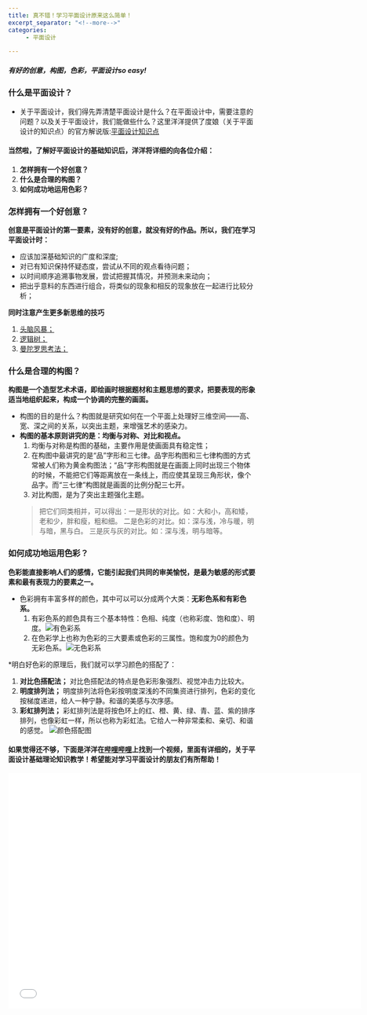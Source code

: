 ```yaml
---
title: 真不错！学习平面设计原来这么简单！
excerpt_separator: "<!--more-->"
categories:
     - 平面设计

---
```


##### 有好的创意，构图，色彩，平面设计so easy!
<!--more-->

### 什么是平面设计？
* 关于平面设计，我们得先弄清楚平面设计是什么？在平面设计中，需要注意的问题？以及关于平面设计，我们能做些什么？这里洋洋提供了度娘（关于平面设计的知识点）的官方解说版:[平面设计知识点](https://baike.baidu.com/item/%E5%B9%B3%E9%9D%A2%E8%AE%BE%E8%AE%A1/242481)

#### 当然啦，了解好平面设计的基础知识后，洋洋将详细的向各位介绍： 
1. **怎样拥有一个好创意？** 
2. **什么是合理的构图？** 
3. **如何成功地运用色彩？**

### 怎样拥有一个好创意？
**创意是平面设计的第一要素，没有好的创意，就没有好的作品。所以，我们在学习平面设计时：**
* 应该加深基础知识的广度和深度;
* 对已有知识保持怀疑态度，尝试从不同的观点看待问题；
* 以时间顺序追溯事物发展，尝试把握其情况，并预测未来动向；
* 把出乎意料的东西进行组合，将类似的现象和相反的现象放在一起进行比较分析；

**同时注意产生更多新思维的技巧**
1. [头脑风暴；](https://baike.baidu.com/item/%E5%A4%B4%E8%84%91%E9%A3%8E%E6%9A%B4/68278)
2. [逻辑树；](https://baike.baidu.com/item/%E9%BA%A6%E8%82%AF%E9%94%A1%E9%80%BB%E8%BE%91%E6%A0%91%E5%88%86%E6%9E%90%E6%B3%95/7658515?fr=aladdin)
3. [曼陀罗思考法；](https://baike.baidu.com/item/%E6%9B%BC%E9%99%80%E7%BD%97%E6%80%9D%E8%80%83%E6%B3%95/7583513?fr=aladdin)

### 什么是合理的构图？
**构图是一个造型艺术术语，即绘画时根据题材和主题思想的要求，把要表现的形象适当地组织起来，构成一个协调的完整的画面。**
* 构图的目的是什么？构图就是研究如何在一个平面上处理好三维空间——高、宽、深之间的关系，以突出主题，来增强艺术的感染力。
* **构图的基本原则讲究的是：均衡与对称、对比和视点。** 
  1. 均衡与对称是构图的基础，主要作用是使画面具有稳定性；
   2. 在构图中最讲究的是“品”字形和三七律。品字形构图和三七律构图的方式常被人们称为黄金构图法；“品”字形构图就是在画面上同时出现三个物体的时候，不能把它们等距离放在一条线上，而应使其呈现三角形状，像个品字。而“三七律”构图就是画面的比例分配三七开。
  3. 对比构图，是为了突出主题强化主题。
  > 把它们同类相并，可以得出：一是形状的对比。如：大和小，高和矮，老和少，胖和瘦，粗和细。
二是色彩的对比。如：深与浅，冷与暖，明与暗，黑与白。
三是灰与灰的对比。如：深与浅，明与暗等。

### 如何成功地运用色彩？
**色彩能直接影响人们的感情，它能引起我们共同的审美愉悦，是最为敏感的形式要素和最有表现力的要素之一。**
* 色彩拥有丰富多样的颜色，其中可以可以分成两个大类：**无彩色系和有彩色系。** 
  1. 有彩色系的颜色具有三个基本特性：色相、纯度（也称彩度、饱和度）、明度。![有色彩系](https://ss1.bdstatic.com/70cFvXSh_Q1YnxGkpoWK1HF6hhy/it/u=2876442993,1515781622&fm=26&gp=0.jpg)
  2. 在色彩学上也称为色彩的三大要素或色彩的三属性。饱和度为0的颜色为无彩色系。![无色彩系](https://ss2.bdstatic.com/70cFvnSh_Q1YnxGkpoWK1HF6hhy/it/u=3831027689,3959462161&fm=26&gp=0.jpg)
  
*明白好色彩的原理后，我们就可以学习颜色的搭配了：
1. **对比色搭配法；** 对比色搭配法的特点是色彩形象强烈、视觉冲击力比较大。
2. **明度排列法；** 明度排列法将色彩按明度深浅的不同集资进行排列，色彩的变化按梯度递进，给人一种宁静。和谐的美感与次序感。
3. **彩虹排列法；** 彩虹排列法是将按色环上的红、橙、黄、绿、青、蓝、紫的排序排列，也像彩虹一样，所以也称为彩虹法。它给人一种非常柔和、亲切、和谐的感觉。
![颜色搭配图](https://ss0.bdstatic.com/70cFuHSh_Q1YnxGkpoWK1HF6hhy/it/u=3150849058,195448308&fm=26&gp=0.jpg)

#### 如果觉得还不够，下面是洋洋在[**哔哩哔哩**](https://www.bilibili.com/)上找到一个视频，里面有详细的，关于平面设计基础理论知识教学！希望能对学习平面设计的朋友们有所帮助！

<iframe src="//player.bilibili.com/player.html?aid=60064956&bvid=BV1it411E79X&cid=104594233&page=1" width="720" height="480" scrolling="no" border="0" frameborder="no" framespacing="0" allowfullscreen="true"> </iframe>